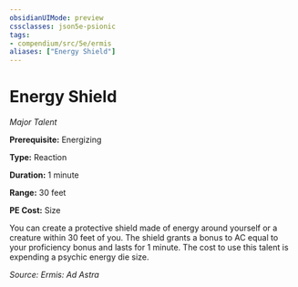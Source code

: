 ```yaml
---
obsidianUIMode: preview
cssclasses: json5e-psionic
tags:
- compendium/src/5e/ermis
aliases: ["Energy Shield"]
---
```

# Energy Shield
*Major Talent*  

**Prerequisite:** Energizing

**Type:** Reaction

**Duration:** 1 minute

**Range:** 30 feet

**PE Cost:** Size

You can create a protective shield made of energy around yourself or a creature within 30 feet of you. The shield grants a bonus to AC equal to your proficiency bonus and lasts for 1 minute. The cost to use this talent is expending a psychic energy die size.

*Source: Ermis: Ad Astra*